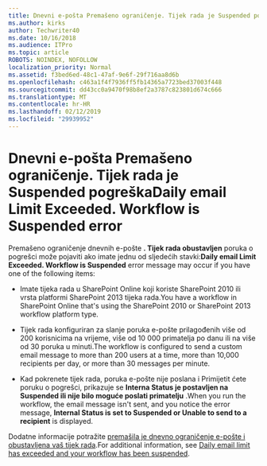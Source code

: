 ```yaml
---
title: Dnevni e-pošta Premašeno ograničenje. Tijek rada je Suspended pogreška
ms.author: kirks
author: Techwriter40
ms.date: 10/16/2018
ms.audience: ITPro
ms.topic: article
ROBOTS: NOINDEX, NOFOLLOW
localization_priority: Normal
ms.assetid: f3bed6ed-48c1-47af-9e6f-29f716aa8d6b
ms.openlocfilehash: c463a1f4f7936ff5fb14365a7723bed37003f448
ms.sourcegitcommit: dd43cc0a9470f98b8ef2a3787c823801d674c666
ms.translationtype: MT
ms.contentlocale: hr-HR
ms.lasthandoff: 02/12/2019
ms.locfileid: "29939952"
---
```

# <a name="daily-email-limit-exceeded-workflow-is-suspended-error"></a><span data-ttu-id="a5aa8-p102">Dnevni e-pošta Premašeno ograničenje. Tijek rada je Suspended pogreška</span><span class="sxs-lookup"><span data-stu-id="a5aa8-p102">Daily email Limit Exceeded. Workflow is Suspended error</span></span>

 <span data-ttu-id="a5aa8-105">Premašeno ograničenje dnevnih e-pošte **. Tijek rada obustavljen** poruka o pogrešci može pojaviti ako imate jednu od sljedećih stavki:</span><span class="sxs-lookup"><span data-stu-id="a5aa8-105">**Daily email Limit Exceeded. Workflow is Suspended** error message may occur if you have one of the following items:</span></span> 
  
- <span data-ttu-id="a5aa8-106">Imate tijeka rada u SharePoint Online koji koriste SharePoint 2010 ili vrsta platformi SharePoint 2013 tijeka rada.</span><span class="sxs-lookup"><span data-stu-id="a5aa8-106">You have a workflow in SharePoint Online that's using the SharePoint 2010 or SharePoint 2013 workflow platform type.</span></span>
    
- <span data-ttu-id="a5aa8-107">Tijek rada konfiguriran za slanje poruka e-pošte prilagođenih više od 200 korisnicima na vrijeme, više od 10 000 primatelja po danu ili na više od 30 poruka u minuti.</span><span class="sxs-lookup"><span data-stu-id="a5aa8-107">The workflow is configured to send a custom email message to more than 200 users at a time, more than 10,000 recipients per day, or more than 30 messages per minute.</span></span>
    
- <span data-ttu-id="a5aa8-108">Kad pokrenete tijek rada, poruka e-pošte nije poslana i Primijetit ćete poruku o pogrešci, prikazuje se **Interna Status je postavljen na Suspended ili nije bilo moguće poslati primatelju** .</span><span class="sxs-lookup"><span data-stu-id="a5aa8-108">When you run the workflow, the email message isn't sent, and you notice the error message, **Internal Status is set to Suspended or Unable to send to a recipient** is displayed.</span></span> 
    
<span data-ttu-id="a5aa8-109">Dodatne informacije potražite [premašila je dnevno ograničenje e-pošte i obustavljena vaš tijek rada](https://go.microsoft.com/fwlink/?Linkid=2031137).</span><span class="sxs-lookup"><span data-stu-id="a5aa8-109">For additional information, see [Daily email limit has exceeded and your workflow has been suspended](https://go.microsoft.com/fwlink/?Linkid=2031137).</span></span>
  
